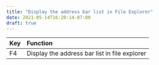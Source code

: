 ```yaml
---
title: "Display the address bar list in File Explorer"
date: 2021-05-14T16:20:14-07:00
draft: true
---
```


| Key                        | Function                                               |
|:---------------------------|:-------------------------------------------------------| 
| F4                         | Display the address bar list in file explorer          |
